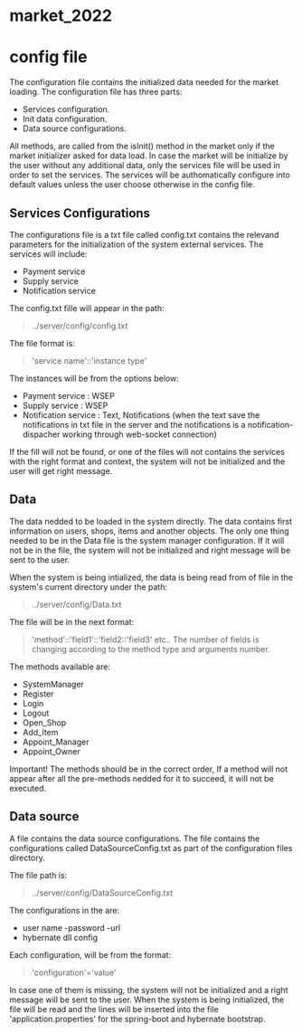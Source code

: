 # market_2022



# config file
The configuration file contains the initialized data needed for the market loading. The configuration file has three parts:
- Services configuration.
- Init data configuration.
- Data source configurations.

All methods, are called from the isInit() method in the market only if the market initializer asked for data load. In case the market will be initialize by the user without any additional data, only the services file will be used in order to set the services. The services will be authomatically configure into default values unless the user choose otherwise in the config file.

## Services Configurations
The configurations file is a txt file called config.txt contains the relevand parameters for the initialization of the system external services. The services will include:
- Payment service
- Supply service
- Notification service

The config.txt fille will appear in the path:

> ../server/config/config.txt

The file format is:

> 'service name'::'instance type'

The instances will be from the options below:
- Payment service : WSEP
- Supply service : WSEP
- Notification service : Text, Notifications (when the text save the notifications in txt file in the server and the notifications is a 
notification-dispacher working through web-socket connection)

If the fill will not be found, or one of the files will not contains the services with the right format and context, the system will not be initialized and the user will get right message. 



## Data
The data nedded to be loaded in the system directly. The data contains first information on users, shops, items and another objects. The only one thing needed to be in the Data file is the system manager configuration. If it will not be in the file, the system will not be initialized and right message will be sent to the user.

When the system is being intialized, the data is being read from of file in the system's current directory under the path:
> ../server/config/Data.txt

The file will be in the next format:
> 'method'::'field1'::'field2::'field3' etc..
The number of fields is changing according to the method type and arguments number.

The methods available are: 
- SystemManager
- Register
- Login
- Logout
- Open_Shop
- Add_Item
- Appoint_Manager
- Appoint_Owner

Important! 
The methods should be in the correct order, If a method will not appear after all the pre-methods nedded for it to succeed, it will not be executed.

## Data source 
A file contains the data source configurations. The file contains the configurations called DataSourceConfig.txt as part of the configuration files directory.

The file path is:
> ../server/config/DataSourceConfig.txt

The configurations in the are:
- user name
-password
-url
- hybernate dll config

Each configuration, will be from the format:
> 'configuration'='value'

In case one of them is missing, the system will not be initialized and a right message will be sent to the user. When the system is being initialized, the file will be read and the lines will be inserted into the file 'application.properties' for the spring-boot and hybernate bootstrap.
